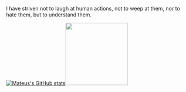 I have striven not to laugh at human actions, not to weep at them, nor to hate them, but to understand them.

[![Mateus's GitHub stats](https://github-readme-stats.vercel.app/api?username=nadalmateus&hide_border=true)](https://github.com/nadalmateus/github-readme-stats)<img height="170em" src="https://github-readme-stats.vercel.app/api/top-langs/?username=nadalmateus&layout=compact&langs_count=5&hide_border=true"/> 
